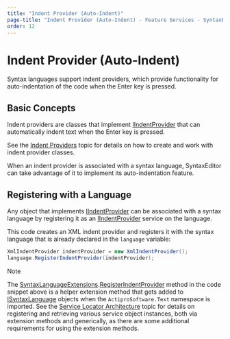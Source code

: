 ```yaml
---
title: "Indent Provider (Auto-Indent)"
page-title: "Indent Provider (Auto-Indent) - Feature Services - SyntaxEditor Language Creation Guide"
order: 12
---
```

# Indent Provider (Auto-Indent)

Syntax languages support indent providers, which provide functionality for auto-indentation of the code when the Enter key is pressed.

## Basic Concepts

Indent providers are classes that implement [IIndentProvider](xref:ActiproSoftware.UI.WinForms.Controls.SyntaxEditor.IIndentProvider) that can automatically indent text when the Enter key is pressed.

See the [Indent Providers](../../user-interface/input-output/indent-providers.md) topic for details on how to create and work with indent provider classes.

When an indent provider is associated with a syntax language, SyntaxEditor can take advantage of it to implement its auto-indentation feature.

## Registering with a Language

Any object that implements [IIndentProvider](xref:ActiproSoftware.UI.WinForms.Controls.SyntaxEditor.IIndentProvider) can be associated with a syntax language by registering it as an [IIndentProvider](xref:ActiproSoftware.UI.WinForms.Controls.SyntaxEditor.IIndentProvider) service on the language.

This code creates an XML indent provider and registers it with the syntax language that is already declared in the `language` variable:

```csharp
XmlIndentProvider indentProvider = new XmlIndentProvider();
language.RegisterIndentProvider(indentProvider);
```

> [!NOTE]
> The [SyntaxLanguageExtensions](xref:ActiproSoftware.Text.SyntaxLanguageExtensions).[RegisterIndentProvider](xref:ActiproSoftware.Text.SyntaxLanguageExtensions.RegisterIndentProvider*) method in the code snippet above is a helper extension method that gets added to [ISyntaxLanguage](xref:ActiproSoftware.Text.ISyntaxLanguage) objects when the `ActiproSoftware.Text` namespace is imported.  See the [Service Locator Architecture](../service-locator-architecture.md) topic for details on registering and retrieving various service object instances, both via extension methods and generically, as there are some additional requirements for using the extension methods.
